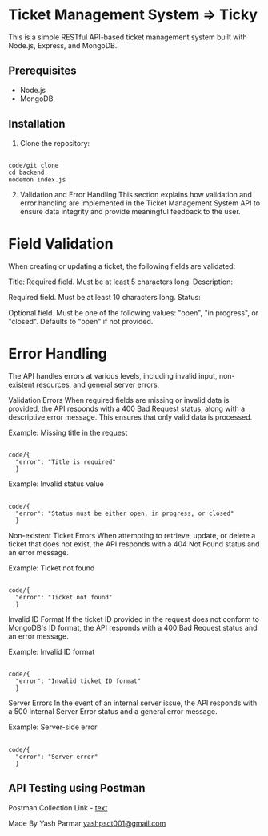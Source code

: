 # Ticket Management System => Ticky

This is a simple RESTful API-based ticket management system built with Node.js, Express, and MongoDB.

## Prerequisites

- Node.js
- MongoDB

## Installation

1. Clone the repository:
##
    code/git clone
    cd backend
    nodemon index.js

2. Validation and Error Handling
This section explains how validation and error handling are implemented in the Ticket Management System API to ensure data integrity and provide meaningful feedback to the user.

# Field Validation
When creating or updating a ticket, the following fields are validated:

Title:
Required field.
Must be at least 5 characters long.
Description:

Required field.
Must be at least 10 characters long.
Status:

Optional field.
Must be one of the following values: "open", "in progress", or "closed".
Defaults to "open" if not provided.

# Error Handling
The API handles errors at various levels, including invalid input, non-existent resources, and general server errors.

Validation Errors
When required fields are missing or invalid data is provided, the API responds with a 400 Bad Request status, along with a descriptive error message. This ensures that only valid data is processed.

Example: Missing title in the request
##
    code/{
      "error": "Title is required"
      }

Example: Invalid status value
##
    code/{
      "error": "Status must be either open, in progress, or closed"
      }

Non-existent Ticket Errors
When attempting to retrieve, update, or delete a ticket that does not exist, the API responds with a 404 Not Found status and an error message.

Example: Ticket not found
##
    code/{
      "error": "Ticket not found"
      }

Invalid ID Format
If the ticket ID provided in the request does not conform to MongoDB's ID format, the API responds with a 400 Bad Request status and an error message.

Example: Invalid ID format
##
    code/{
      "error": "Invalid ticket ID format"
      }

Server Errors
In the event of an internal server issue, the API responds with a 500 Internal Server Error status and a general error message.

Example: Server-side error
##
    code/{
      "error": "Server error"
      }


## API Testing using Postman

   Postman Collection Link - [text](https://api.postman.com/collections/23827736-247f6a51-b245-4175-bfd6-a1b470766909?access_key=PMAT-01J8DGVT1SKH9MFNE5PAVV76YB)

Made By Yash Parmar
yashpsct001@gmail.com